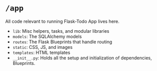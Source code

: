 # `/app`

All code relevant to running Flask-Todo App lives here.

- `lib`: Misc helpers, tasks, and modular libraries
- `models`: The SQLAlchemy models
- `routes`: The Flask Blueprints that handle routing
- `static`: CSS, JS, and images
- `templates`: HTML templates
- `__init__.py`: Holds all the setup and initialization of dependencies, Blueprints.

